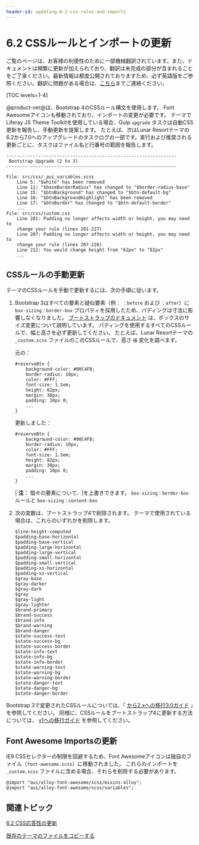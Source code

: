 ```yaml
---
header-id: updating-6-2-css-rules-and-imports
---
```


# 6.2 CSSルールとインポートの更新

<p class="alert alert-info"><span class="wysiwyg-color-blue120">ご覧のページは、お客様の利便性のために一部機械翻訳されています。また、ドキュメントは頻繁に更新が加えられており、翻訳は未完成の部分が含まれることをご了承ください。最新情報は都度公開されておりますため、必ず英語版をご参照ください。翻訳に問題がある場合は、<a href="mailto:support-content-jp@liferay.com">こちら</a>までご連絡ください。</span></p>

[TOC levels=1-4]

@product-ver@は、Bootstrap 4のCSSルール構文を使用します。 Font Awesomeアイコンも移動されており、インポートの変更が必要です。 テーマでLiferay JS Theme Toolkitを使用している場合、Gulp `upgrade` タスクは自動CSS更新を報告し、手動更新を提案します。 たとえば、次はLunar Resortテーマの6.2から7.0へのアップグレードのタスクログの一部です。実行および推奨される更新ごとに、タスクはファイル名と行番号の範囲を報告します。

    ----------------------------------------------------------------
     Bootstrap Upgrade (2 to 3)
    ----------------------------------------------------------------
    
    File: src/css/_aui_variables.scss
        Line 5: "$white" has been removed
        Line 11: "$baseBorderRadius" has changed to "$border-radius-base"
        Line 15: "$btnBackground" has changed to "$btn-default-bg"
        Line 16: "$btnBackgroundHighlight" has been removed
        Line 17: "$btnBorder" has changed to "$btn-default-border"
        ...
    File: src/css/custom.css
        Line 201: Padding no longer affects width or height, you may need to
        change your rule (lines 201-227)
        Line 207: Padding no longer affects width or height, you may need to
        change your rule (lines 207-226)
        Line 212: You would change height from "62px" to "82px"
        ...

## CSSルールの手動更新

テーマのCSSルールを手動で更新するには、次の手順に従います。

1.  Bootstrap 3はすべての要素と疑似要素（例： `：before` および `：after`）に `box-sizing：border-box` プロパティを採用したため、パディングは寸法に影響しなくなりました。 [ブートストラップのドキュメント](https://getbootstrap.com/docs/3.3/css/#less-mixins-box-sizing) は、ボックスのサイズ変更について説明しています。 パディングを使用するすべてのCSSルールで、幅と高さを必ず更新してください。 たとえば、Lunar Resortテーマの `_custom.scss` ファイルのこのCSSルールで、高さ `値` 変化を調べます。

    元の：
   
        #reserveBtn {
            background-color: #00C4FB;
            border-radius: 10px;
            color: #FFF;
            font-size: 1.5em;
            height: 62px;
            margin: 30px;
            padding: 10px 0;
            ...
        }

    更新しました：
   
        #reserveBtn {
            background-color: #00C4FB;
            border-radius: 10px;
            color: #FFF;
            font-size: 1.5em;
            height: 82px;
            margin: 30px;
            padding: 10px 0;
            ...
        }

    | **注：** 個々の要素について、|を上書きできます。 `box-sizing：border-box` ルールと `box-sizing：content-box`

2.  次の変数は、ブートストラップ4で削除されます。 テーマで使用されている場合は、これらのいずれかを削除します。
   
        $line-height-computed
        $padding-base-horizontal
        $padding-base-vertical
        $padding-large-horizontal
        $padding-large-vertical
        $padding-small-horizontal
        $padding-small-vertical
        $padding-xs-horizontal
        $padding-xs-vertical
        $gray-base
        $gray-darker
        $gray-dark
        $gray
        $gray-light
        $gray-lighter
        $brand-primary
        $brand-success
        $brand-info
        $brand-warning
        $brand-danger
        $state-success-text
        $state-success-bg
        $state-success-border
        $state-info-text
        $state-info-bg
        $state-info-border
        $state-warning-text
        $state-warning-bg
        $state-warning-border
        $state-danger-text
        $state-danger-bg
        $state-danger-border

Bootstrap 3で変更されたCSSルールについては、「 [から2.xへの移行3.0ガイド](http://getbootstrap.com/migration/#migrating-from-2x-to-30) 」を参照してください。 同様に、CSSルールをブートストラップ4に更新する方法については、 [v1への移行ガイド](https://getbootstrap.com/docs/4.0/migration/) を参照してください。

## Font Awesome Importsの更新

IE9 CSSセレクターの制限を回避するため、Font Awesomeアイコンは独自のファイル（`font-awesome.scss`）に移動されました。 これらのインポートを `_custom.scss` ファイルに含める場合、それらを削除する必要があります。

    @import "aui/alloy-font-awesome/scss/mixins-alloy";
    @import "aui/alloy-font-awesome/scss/variables";

## 関連トピック

[6.2 CSS応答性の更新](/docs/7-1/tutorials/-/knowledge_base/t/updating-the-6-2-responsiveness)

[既存のテーマのファイルをコピーする](/docs/7-1/tutorials/-/knowledge_base/t/copying-an-existing-themes-files)
